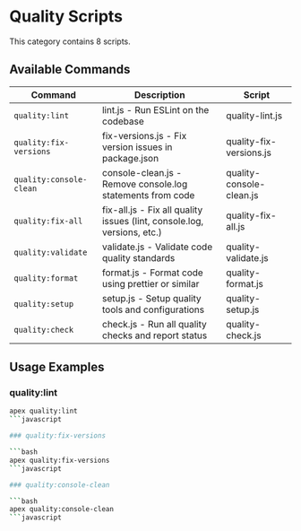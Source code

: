 # Quality Scripts

This category contains 8 scripts.

## Available Commands

| Command | Description | Script |
|---------|-------------|--------|
| `quality:lint` | lint.js - Run ESLint on the codebase | quality-lint.js |
| `quality:fix-versions` | fix-versions.js - Fix version issues in package.json | quality-fix-versions.js |
| `quality:console-clean` | console-clean.js - Remove console.log statements from code | quality-console-clean.js |
| `quality:fix-all` | fix-all.js - Fix all quality issues (lint, console.log, versions, etc.) | quality-fix-all.js |
| `quality:validate` | validate.js - Validate code quality standards | quality-validate.js |
| `quality:format` | format.js - Format code using prettier or similar | quality-format.js |
| `quality:setup` | setup.js - Setup quality tools and configurations | quality-setup.js |
| `quality:check` | check.js - Run all quality checks and report status | quality-check.js |

## Usage Examples

### quality:lint

```bash
apex quality:lint
```javascript

### quality:fix-versions

```bash
apex quality:fix-versions
```javascript

### quality:console-clean

```bash
apex quality:console-clean
```javascript

